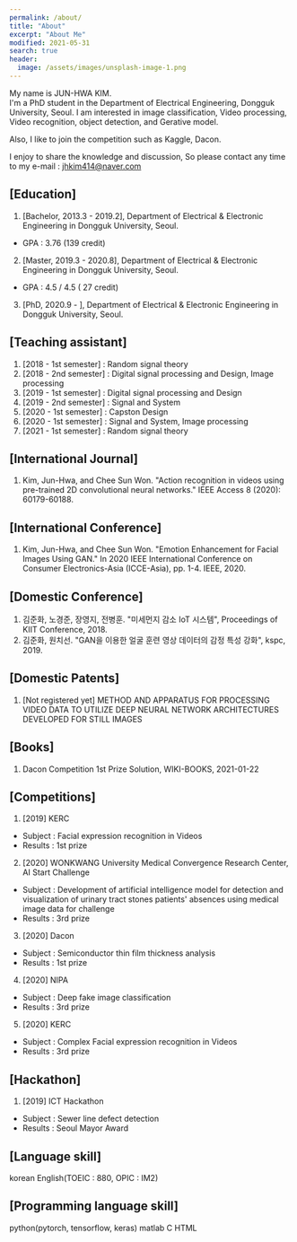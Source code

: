 ```yaml
---
permalink: /about/
title: "About"
excerpt: "About Me"
modified: 2021-05-31
search: true
header:
  image: /assets/images/unsplash-image-1.png
---
```

My name is JUN-HWA KIM.  
I'm a PhD student in the Department of Electrical Engineering, Dongguk University, Seoul. 
I am interested in image classification, Video processing, Video recognition, object detection, and Gerative model. 

Also, I like to join the competition such as Kaggle, Dacon. 

I enjoy to share the knowledge and discussion, So please contact any time to my e-mail : jhkim414@naver.com 

## [Education] 

1. [Bachelor, 2013.3 - 2019.2], Department of Electrical & Electronic Engineering in Dongguk University, Seoul. 
- GPA : 3.76 (139 credit) 
2. [Master, 2019.3 - 2020.8], Department of Electrical & Electronic Engineering in Dongguk University, Seoul. 
- GPA : 4.5 / 4.5 ( 27 credit) 
3. [PhD, 2020.9 - ], Department of Electrical & Electronic Engineering in Dongguk University, Seoul. 

## [Teaching assistant]

1. [2018 - 1st semester] : Random signal theory 
2. [2018 - 2nd semester] : Digital signal processing and Design, Image processing 
3. [2019 - 1st semester] : Digital signal processing and Design 
4. [2019 - 2nd semester] : Signal and System 
5. [2020 - 1st semester] : Capston Design 
6. [2020 - 1st semester] : Signal and System, Image processing 
7. [2021 - 1st semester] : Random signal theory 

## [International Journal] 

1. Kim, Jun-Hwa, and Chee Sun Won. "Action recognition in videos using pre-trained 2D convolutional neural networks." IEEE Access 8 (2020): 60179-60188. 

## [International Conference] 

1. Kim, Jun-Hwa, and Chee Sun Won. "Emotion Enhancement for Facial Images Using GAN." In 2020 IEEE International Conference on Consumer Electronics-Asia (ICCE-Asia), pp. 1-4. IEEE, 2020. 

## [Domestic Conference] 

1. 김준화, 노경준, 장영지, 전병훈. "미세먼지 감소 IoT 시스템", Proceedings of KIIT Conference, 2018. 
2. 김준화, 원치선. "GAN을 이용한 얼굴 훈련 영상 데이터의 감정 특성 강화", kspc, 2019. 

## [Domestic Patents] 

1. [Not registered yet] METHOD AND APPARATUS FOR PROCESSING VIDEO DATA TO UTILIZE DEEP NEURAL NETWORK ARCHITECTURES DEVELOPED FOR STILL IMAGES 

## [Books] 

1. Dacon Competition 1st Prize Solution, WIKI-BOOKS, 2021-01-22 

## [Competitions] 

1. [2019] KERC  
  - Subject : Facial expression recognition in Videos
  - Results : 1st prize
2. [2020] WONKWANG University Medical Convergence Research Center, AI Start Challenge
  - Subject : Development of artificial intelligence model for detection and visualization of urinary tract stones patients' absences using medical image data for challenge  
  - Results : 3rd prize
3. [2020] Dacon 
  - Subject : Semiconductor thin film thickness analysis
  - Results : 1st prize
4. [2020] NIPA
  - Subject : Deep fake image classification
  - Results : 3rd prize
5. [2020] KERC
  - Subject : Complex Facial expression recognition in Videos
  - Results : 3rd prize

## [Hackathon]

1. [2019] ICT Hackathon
  - Subject : Sewer line defect detection
  - Results : Seoul Mayor Award

## [Language skill] 

korean 
English(TOEIC : 880, OPIC : IM2)  

## [Programming language skill] 

python(pytorch, tensorflow, keras) 
matlab 
C 
HTML 

